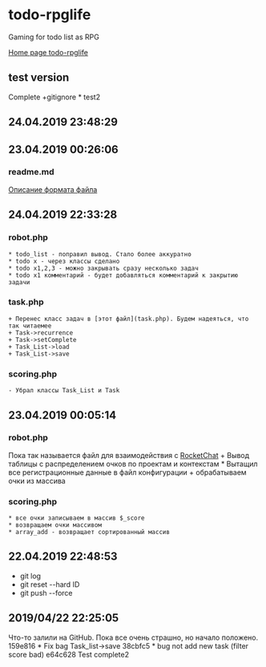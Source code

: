 # todo-rpglife
Gaming for todo list as RPG

[Home page todo-rpglife](https://github.com/ged-nn/todo-rpglife)

## test version
Complete
	+gitignore
	* test2

## 24.04.2019 23:48:29
####
    

## 23.04.2019 00:26:06
### readme.md

[Описание формата файла](http://webdesign.ru.net/article/pravila-oformleniya-fayla-readmemd-na-github.html)

## 24.04.2019 22:33:28
### robot.php
    * todo_list - поправил вывод. Стало более аккуратно
    * todo x - через классы сделано
    * todo x1,2,3 - можно закрывать сразу несколько задач
    * todo x1 комментарий - будет добавляться комментарий к закрытию задачи

### task.php
    + Перенес класс задач в [этот файл](task.php). Будем надеяться, что так читаемее
    + Task->recurrence
    + Task->setComplete
    + Task_List->load
    + Task_List->save
    
### scoring.php
    - Убрал классы Task_List и Task

## 23.04.2019 00:05:14
### robot.php
Пока так называется файл для взаимодействия с [RocketChat](http://rocket.chat/)
    + Вывод таблицы с распределением очков по проектам и контекстам
    * Вытащил все регистрационные данные в файл конфигурации
    + обрабатываем очки из массива
    
### scoring.php
    * все очки записываем в массив $_score
    * возвращаем очки массивом
    * array_add - возвращает сортированный массив

## 22.04.2019 22:48:53
* git log
* git reset --hard ID
* git push --force
	
## 2019/04/22 22:25:05
Что-то залили на GitHub. Пока все очень страшно, но начало положено.
159e816 * Fix bag Task_list->save
38cbfc5 * bug not add new task (filter score bad)
e64c628 Test complete2
